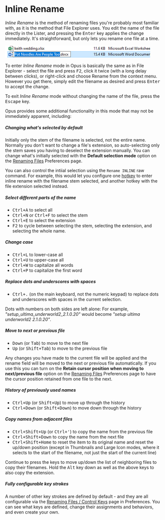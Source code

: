 # Inline Rename

*Inline Rename* is the method of renaming files you're probably most familiar with, as it is the method that File Explorer uses. You edit the name of the file directly in the Lister, and pressing the <kbd>Enter</kbd> key applies the change immediately. It's straightforward, but only lets you rename one file at a time.

![](/Manual/images/media/13/inline_rename.png)

To enter *Inline Rename* mode in Opus is basically the same as in File Explorer - select the file and press <kbd>F2</kbd>, click it twice (with a long delay between clicks), or right-click and choose Rename from the context menu. However you get there, simply edit the filename as desired and press <kbd>Enter</kbd> to accept the change.

To exit *Inline Rename* mode without changing the name of the file, press the <kbd>Escape</kbd> key.

Opus provides some additional functionality in this mode that may not be immediately apparent, including:

##### Changing what's selected by default

Initially only the stem of the filename is selected, not the entire name. Normally you don't want to change a file's extension, so auto-selecting only the stem saves you having to deselect the extension manually. You can change what's initially selected with the **Default selection mode** option on the [Renaming Files](/Manual/preferences/preferences_categories/file_operations/renaming_files/RAEDME.md) Preferences page.

You can also control the intiial selection using the `Rename INLINE` raw command. For example, this would let you configure one [hotkey](/Manual/customize/the_customize_dialog/keys.md) to enter inline rename with the filename stem selected, and another hotkey with the file extension selected instead.

##### Select different parts of the name

- <kbd>Ctrl+A</kbd> to select all
- <kbd>Ctrl+N</kbd> or <kbd>Ctrl+F</kbd> to select the stem
- <kbd>Ctrl+E</kbd> to select the extension
- <kbd>F2</kbd> to cycle between selecting the stem, selecting the extension, and selecting the whole name.

##### Change case

- <kbd>Ctrl+L</kbd> to lower-case all
- <kbd>Ctrl+U</kbd> to upper-case all
- <kbd>Ctrl+W</kbd> to capitalize all words
- <kbd>Ctrl+P</kbd> to capitalize the first word

##### Replace dots and underscores with spaces

- <kbd>Ctrl+.</kbd> (on the main keyboard, not the numeric keypad) to replace dots and underscores with spaces in the current selection.

Dots with numbers on both sides are left alone: For example, *"setup_ultima_underworld2_2.1.0.20"* would become *"setup ultima underworld2 2.1.0.20"*.

##### Move to next or previous file

- <kbd>Down</kbd> (or <kbd>Tab</kbd>) to move to the next file
- <kbd>Up</kbd> (or <kbd>Shift+Tab</kbd>) to move to the previous file

Any changes you have made to the current file will be applied and the rename field will be moved to the next or previous file automatically. If you use this you can turn on the **Retain cursor position when moving to next/previous file** option on the [Renaming Files](/Manual/preferences/preferences_categories/file_operations/renaming_files/RAEDME.md) Preferences page to have the cursor position retained from one file to the next.

##### History of previously used names

- <kbd>Ctrl+Up</kbd> (or <kbd>Shift+Up</kbd>) to move up through the history
- <kbd>Ctrl+Down</kbd> (or <kbd>Shift+Down</kbd>) to move down through the history

##### Copy names from adjacent files

- <kbd>Ctrl+Shift+Up</kbd> (or <kbd>Ctrl+'</kbd>) to copy the name from the previous file
- <kbd>Ctrl+Shift+Down</kbd> to copy the name from the next file
- <kbd>Ctrl+Shift+Home</kbd> to reset the item to its original name and reset the up/down position (except in Thumbnails and Large Icon modes, where it selects to the start of the filename, not just the start of the current line)

Continue to press the keys to move up/down the list of neighboring files to copy their filenames. Hold the <kbd>Alt</kbd> key down as well as the above keys to also copy the extension.

##### Fully configurable key strokes

A number of other key strokes are defined by default - and they are all configurable via the [Renaming Files / Control Keys](/Manual/preferences/preferences_categories/file_operations/renaming_files/control_keys.md) page in Preferences. You can see what keys are defined, change their assignments and behaviors, and even create your own.
